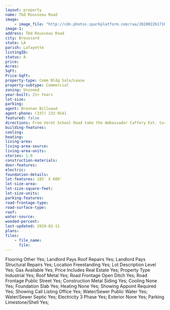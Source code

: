 ```yaml
---
layout: property
name: Tbd Rousseau Road
image:
    - image_file: "http://cdn.photos.sparkplatform.com/raa/20200226171649371003000000.jpg"
image-1:
address: Tbd Rousseau Road
city: Broussard
state: LA
parish: Lafayette
listingID: 
status: A
price: 
Acres: 
SqFt: 
Price-SqFt: 
property-type: Comm Bldg Sale/Lease
property-subtype: Commercial
zoning: Unzoned
year-built: 21+ Years
lot-size: 
parking: 
agent: Brennan Billeaud
agent-phone: (337) 233-9541
featured: false
directions: From Verot School Road take the Ambassador Caffery Ext. turn right on the Youngsville Hwy. then right on Rousseau Road. Property will be on the right.
building-features: 
cooling: 
heating: 
living-area: 
living-area-source: 
living-area-units: 
stories: 1.0
construction-materials: 
door-features: 
electric: 
foundation-details: 
lot-features: 185' X 600'
lot-size-area: 
lot-size-square-feet: 
lot-size-units: 
parking-features: 
road-frontage-type: 
road-surface-type: 
roof: 
water-source: 
wooded-percent: 
last-updated: 2020-02-11
plans: 
files:
    - file_name:
      file:
---
```

Flooring	Other	Yes;
Landlord Pays	Roof Repairs	Yes;
Landlord Pays	Structural Repairs	Yes;
Location	Freestanding	Yes;
Lot Description	Level	Yes;
Gas	Available	Yes;
Price Includes	Real Estate	Yes;
Property Type	Industrial	Yes;
Roof	Metal	Yes;
Road Frontage	Open Ditch	Yes;
Road Frontage	Public Street	Yes;
Construction	Metal Siding	Yes;
Cooling	None	Yes;
Foundation	Slab	Yes;
Heating	None	Yes;
Showing	Appoint Required	Yes;
Showing	Call Listing Office	Yes;
Water/Sewer	Public Water	Yes;
Water/Sewer	Septic	Yes;
Electricity	3 Phase	Yes;
Exterior	None	Yes;
Parking	Limestone/Shell	Yes;

